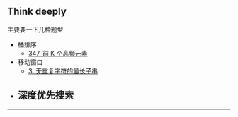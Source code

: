 ## Think deeply

主要要一下几种题型

- 桶排序
  - [347. 前 K 个高频元素](https://leetcode-cn.com/problems/top-k-frequent-elements/)
- 移动窗口
  - [3. 无重复字符的最长子串](https://leetcode-cn.com/problems/longest-substring-without-repeating-characters/)
- 深度优先搜索
  - 



------

